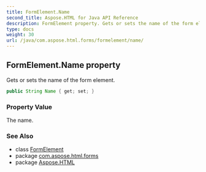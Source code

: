 ```yaml
---
title: FormElement.Name
second_title: Aspose.HTML for Java API Reference
description: FormElement property. Gets or sets the name of the form element
type: docs
weight: 30
url: /java/com.aspose.html.forms/formelement/name/
---
```

## FormElement.Name property

Gets or sets the name of the form element.

```java
public String Name { get; set; }
```

### Property Value

The name.

### See Also

* class [FormElement](../)
* package [com.aspose.html.forms](../../formelement/)
* package [Aspose.HTML](../../../)
